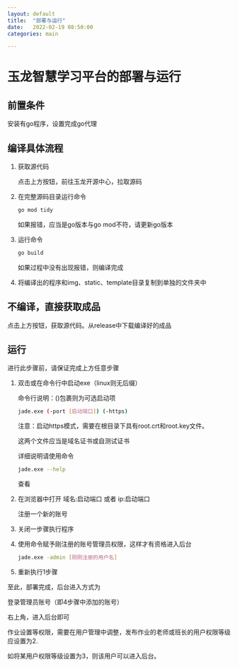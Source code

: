 ```yaml
---
layout: default
title:  "部署与运行"
date:   2022-02-19 08:50:00
categories: main

---
```


# 玉龙智慧学习平台的部署与运行

## 前置条件

安装有go程序，设置完成go代理

## 编译具体流程

1. 获取源代码

   点击上方按钮，前往玉龙开源中心，拉取源码

2. 在完整源码目录运行命令

   ```sh
   go mod tidy
   ```

   如果报错，应当是go版本与go mod不符，请更新go版本

3. 运行命令

   ```sh
   go build
   ```

   如果过程中没有出现报错，则编译完成

4. 将编译出的程序和img、static、template目录复制到单独的文件夹中

## 不编译，直接获取成品

点击上方按钮，获取源代码。从release中下载编译好的成品

## 运行

进行此步骤前，请保证完成上方任意步骤

1. 双击或在命令行中启动exe（linux则无后缀）

   命令行说明：()包裹则为可选启动项

   ``` sh
   jade.exe (-port [启动端口]) (-https) 
   ```

   注意：启动https模式，需要在根目录下具有root.crt和root.key文件。

   这两个文件应当是域名证书或自测试证书

   详细说明请使用命令

   ```sh
   jade.exe --help
   ```

   查看

2. 在浏览器中打开 域名:启动端口 或者 ip:启动端口

   注册一个新的账号

3. 关闭一步骤执行程序

4. 使用命令赋予刚注册的账号管理员权限，这样才有资格进入后台

   ```sh
   jade.exe -admin [刚刚注册的用户名]
   ```

5. 重新执行1步骤

至此，部署完成，后台进入方式为

登录管理员账号（即4步骤中添加的账号）

右上角，进入后台即可

作业设置等权限，需要在用户管理中调整，发布作业的老师或班长的用户权限等级应设置为2.

如将某用户权限等级设置为3，则该用户可以进入后台。